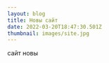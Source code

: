```yaml
---
layout: blog
title: Новы сайт
date: 2022-03-20T18:47:30.501Z
thumbnail: images/site.jpg
---
```

сайт новы